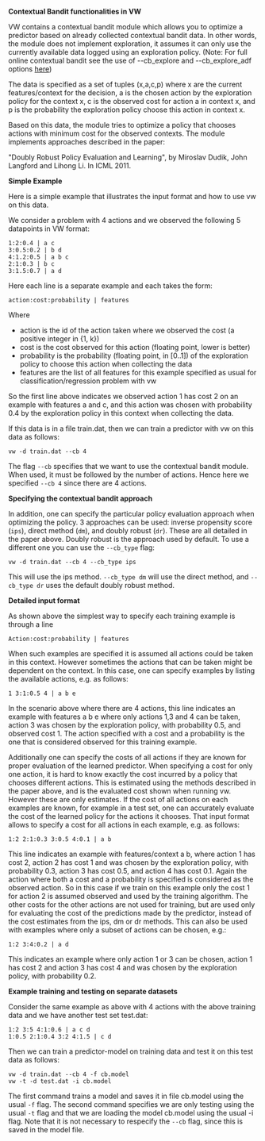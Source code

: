 **Contextual Bandit functionalities in VW**

VW contains a contextual bandit module which allows you to optimize a predictor based on already collected contextual bandit data. In other words, the module does not implement exploration, it assumes it can only use the currently available data logged using an exploration policy. (Note: For full online contextual bandit see the use of --cb_explore and --cb_explore_adf options [here](https://github.com/JohnLangford/vowpal_wabbit/wiki/Contextual-Bandit-algorithms))

The data is specified as a set of tuples (x,a,c,p) where x are the current features/context for the decision, a is the chosen action by the exploration policy for the context x, c is the observed cost for action a in context x, and p is the probability the exploration policy choose this action in context x.

Based on this data, the module tries to optimize a policy that chooses actions with minimum cost for the observed contexts. The module implements approaches described in the paper:

"Doubly Robust Policy Evaluation and Learning", by Miroslav Dudik, John Langford and Lihong Li. In ICML 2011.

**Simple Example**

Here is a simple example that illustrates the input format and how to use vw on this data. 

We consider a problem with 4 actions and we observed the following 5 datapoints in VW format:

    1:2:0.4 | a c  
    3:0.5:0.2 | b d  
    4:1.2:0.5 | a b c  
    2:1:0.3 | b c  
    3:1.5:0.7 | a d  

Here each line is a separate example and each takes the form:

    action:cost:probability | features

Where
- action is the id of the action taken where we observed the cost (a positive integer in {1, k})
- cost is the cost observed for this action (floating point, lower is better)
- probability is the probability (floating point, in [0..1]) of the exploration policy to choose this action when collecting the data
- features are the list of all features for this example specified as usual for classification/regression problem with vw

So the first line above indicates we observed action 1 has cost 2 on an example with features a and c, and this action was chosen with probability 0.4 by the exploration policy in this context when collecting the data.

If this data is in a file train.dat, then we can train a predictor with vw on this data as follows:

    vw -d train.dat --cb 4

The flag `--cb` specifies that we want to use the contextual bandit module. When used, it must be followed by the number of actions. Hence here we specified `--cb 4` since there are 4 actions.

**Specifying the contextual bandit approach**

In addition, one can specify the particular policy evaluation approach when optimizing the policy. 3 approaches can be used: inverse propensity score (`ips`), direct method (`dm`), and doubly robust (`dr`). These are all detailed in the paper above. Doubly robust is the approach used by default. To use a different one you can use the `--cb_type` flag:

    vw -d train.dat --cb 4 --cb_type ips

This will use the ips method. `--cb_type dm` will use the direct method, and `--cb_type dr` uses the default doubly robust method.

**Detailed input format**

As shown above the simplest way to specify each training example is through a line

    Action:cost:probability | features

When such examples are specified it is assumed all actions could be taken in this context. However sometimes the actions that can be taken might be dependent on the context. In this case, one can specify examples by listing the available actions, e.g. as follows:

    1 3:1:0.5 4 | a b e

In the scenario above where there are 4 actions, this line indicates an example with features a b e where only actions 1,3 and 4 can be taken, action 3 was chosen by the exploration policy, with probability 0.5, and observed cost 1. The action specified with a cost and a probability is the one that is considered observed for this training example.

Additionally one can specify the costs of all actions if they are known for proper evaluation of the learned predictor. When specifying a cost for only one action, it is hard to know exactly the cost incurred by a policy that chooses different actions. This is estimated using the methods described in the paper above, and is the evaluated cost shown when running vw. However these are only estimates. If the cost of all actions on each examples are known, for example in a test set, one can accurately evaluate the cost of the learned policy for the actions it chooses. That input format allows to specify a cost for all actions in each example, e.g. as follows:

    1:2 2:1:0.3 3:0.5 4:0.1 | a b

This line indicates an example with features/context a b, where action 1 has cost 2, action 2 has cost 1 and was chosen by the exploration policy, with probability 0.3, action 3 has cost 0.5, and action 4 has cost 0.1. Again the action where both a cost and a probability is specified is considered as the observed action. So in this case if we train on this example only the cost 1 for action 2 is assumed observed and used by the training algorithm. The other costs for the other actions are not used for training, but are used only for evaluating the cost of the predictions made by the predictor, instead of the cost estimates from the ips, dm or dr methods. This can also be used with examples where only a subset of actions can be chosen, e.g.:

    1:2 3:4:0.2 | a d

This indicates an example where only action 1 or 3 can be chosen, action 1 has cost 2 and action 3 has cost 4 and was chosen by the exploration policy, with probability 0.2.

**Example training and testing on separate datasets**

Consider the same example as above with 4 actions with the above training data and we have another test set test.dat:

    1:2 3:5 4:1:0.6 | a c d  
    1:0.5 2:1:0.4 3:2 4:1.5 | c d  

Then we can train a predictor-model on training data and test it on this test data as follows:

    vw -d train.dat --cb 4 -f cb.model  
    vw -t -d test.dat -i cb.model   

The first command trains a model and saves it in file cb.model using the usual `-f` flag. The second command specifies we are only testing using the usual `-t` flag and that we are loading the model cb.model using the usual -i flag. Note that it is not necessary to respecify the `--cb` flag, since this is saved in the model file.

